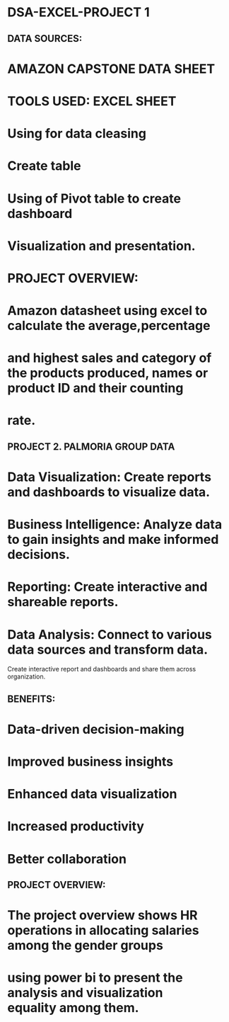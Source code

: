 # DSA-EXCEL-PROJECT 1

## DATA SOURCES:
# AMAZON CAPSTONE DATA SHEET

# TOOLS USED: EXCEL SHEET
# Using for data cleasing
# Create table 
# Using of Pivot table to create dashboard
# Visualization and presentation.

# PROJECT OVERVIEW:
# Amazon datasheet using excel to calculate the average,percentage 
# and highest sales and category of the products produced, names or product ID and their counting 
# rate.



## PROJECT 2. PALMORIA GROUP DATA 

# Data Visualization: Create reports and dashboards to visualize data.
# Business Intelligence: Analyze data to gain insights and make informed decisions.
# Reporting: Create interactive and shareable reports.
# Data Analysis: Connect to various data sources and transform data.
Create interactive report and dashboards and share them across organization.
## BENEFITS:
# Data-driven decision-making
# Improved business insights
# Enhanced data visualization
# Increased productivity
# Better collaboration

## PROJECT OVERVIEW:

# The project overview shows HR operations in allocating salaries among the gender groups
# using power bi to present the analysis and visualization equality among them.
